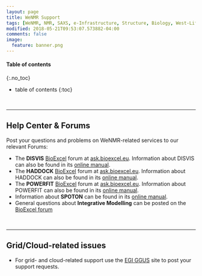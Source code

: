 ```yaml
---
layout: page
title: WeNMR Support
tags: [WeNMR, NMR, SAXS, e-Infrastructure, Structure, Biology, West-Life, EU, EGI, 7framework, H2020, EOSC, Grid]
modified: 2018-05-21T09:53:07.573882-04:00
comments: false
image:
  feature: banner.png
---
```


#### Table of contents
{:.no_toc}
* table of contents
{:toc}

<br>
<hr>

## Help Center & Forums

Post your questions and problems on WeNMR-related services to our relevant Forums: 

* The **DISVIS** <a href="https://www.bioexcel.eu">BioExcel</a> forum at <a href="https://ask.bioexcel.eu/c/disvis">ask.bioexcel.eu</a>. Information about DISVIS can also be found in its <a href="https://milou.science.uu.nl/cgi/enmr/services/DISVIS/disvis/help">online manual</a>.
* The **HADDOCK** <a href="https://www.bioexcel.eu">BioExcel</a> forum at <a href="https://ask.bioexcel.eu/c/haddock">ask.bioexcel.eu</a>. Information about HADDOCK can also be found in its <a href="https://www.bonvinlab.org/software/haddock2.2/">online manual</a>.
* The **POWERFIT** <a href="https://www.bioexcel.eu">BioExcel</a> forum at <a href="https://ask.bioexcel.eu/c/powerfit">ask.bioexcel.eu</a>. Information about POWERFIT can also be found in its <a href="https://milou.science.uu.nl/cgi/enmr/services/POWERFIT/disvis/help">online manual</a>.
* Information about **SPOTON** can be found in its <a href="https://alcazar.science.uu.nl/cgi/services/SPOTON/spoton/help">online manual</a>.
* General questions about **Integrative Modelling** can be posted on the <a href="https://ask.bioexcel.eu/c/IG-IM">BioExcel forum</a>

<br>
<hr>

##  Grid/Cloud-related issues

* For grid- and cloud-related support use the <a href="https://www.ggus.eu/" target="_blank">EGI GGUS</a> site to post your support requests.
